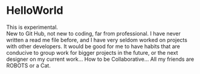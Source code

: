 # HelloWorld
This is experimental.  
New to Git Hub, not new to coding, far from professional.
I have never written a read me file before, and I have very seldom worked on projects with other developers.
It would be good for me to have habits that are conducive to group work for bigger projects in the future, or the next designer on my current work... How to be Collaborative...
All my friends are ROBOTS or a Cat.

